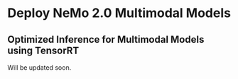 # Deploy NeMo 2.0 Multimodal Models

## Optimized Inference for Multimodal Models using TensorRT

Will be updated soon.